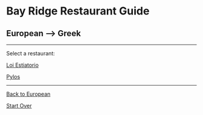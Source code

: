 # Bay Ridge Restaurant Guide
## European --> Greek

---

Select a restaurant:

[Loi Estiatorio](https://www.loiestiatorio.com/)

[Pylos](https://pylosrestaurant.com/)

---

[Back to European](..)

[Start Over](../home.md)

